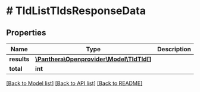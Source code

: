 # # TldListTldsResponseData

## Properties

Name | Type | Description | Notes
------------ | ------------- | ------------- | -------------
**results** | [**\Panthera\Openprovider\Model\TldTld[]**](TldTld.md) |  | [optional]
**total** | **int** |  | [optional]

[[Back to Model list]](../../README.md#models) [[Back to API list]](../../README.md#endpoints) [[Back to README]](../../README.md)
